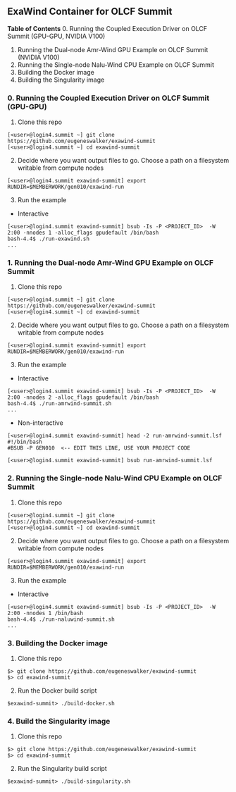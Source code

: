 ## ExaWind Container for OLCF Summit

**Table of Contents**
0. Running the Coupled Execution Driver on OLCF Summit (GPU-GPU, NVIDIA V100)
1. Running the Dual-node Amr-Wind GPU Example on OLCF Summit (NVIDIA V100)
2. Running the Single-node Nalu-Wind CPU Example on OLCF Summit
3. Building the Docker image
4. Building the Singularity image

### 0. Running the Coupled Execution Driver on OLCF Summit (GPU-GPU)

1. Clone this repo
```
[<user>@login4.summit ~] git clone https://github.com/eugeneswalker/exawind-summit
[<user>@login4.summit ~] cd exawind-summit
```

2. Decide where you want output files to go. Choose a path on a filesystem writable from compute nodes
```
[<user>@login4.summit exawind-summit] export RUNDIR=$MEMBERWORK/gen010/exawind-run
```

3. Run the example

* Interactive
```
[<user>@login4.summit exawind-summit] bsub -Is -P <PROJECT_ID>  -W 2:00 -nnodes 1 -alloc_flags gpudefault /bin/bash
bash-4.4$ ./run-exawind.sh
...
```


### 1. Running the Dual-node Amr-Wind GPU Example on OLCF Summit

1. Clone this repo
```
[<user>@login4.summit ~] git clone https://github.com/eugeneswalker/exawind-summit
[<user>@login4.summit ~] cd exawind-summit
```

2. Decide where you want output files to go. Choose a path on a filesystem writable from compute nodes
```
[<user>@login4.summit exawind-summit] export RUNDIR=$MEMBERWORK/gen010/exawind-run
```

3. Run the example

* Interactive
```
[<user>@login4.summit exawind-summit] bsub -Is -P <PROJECT_ID>  -W 2:00 -nnodes 2 -alloc_flags gpudefault /bin/bash
bash-4.4$ ./run-amrwind-summit.sh
...
```

* Non-interactive
```
[<user>@login4.summit exawind-summit] head -2 run-amrwind-summit.lsf
#!/bin/bash
#BSUB -P GEN010  <-- EDIT THIS LINE, USE YOUR PROJECT CODE

[<user>@login4.summit exawind-summit] bsub run-amrwind-summit.lsf
```

### 2. Running the Single-node Nalu-Wind CPU Example on OLCF Summit

1. Clone this repo
```
[<user>@login4.summit ~] git clone https://github.com/eugeneswalker/exawind-summit
[<user>@login4.summit ~] cd exawind-summit
```

2. Decide where you want output files to go. Choose a path on a filesystem writable from compute nodes
```
[<user>@login4.summit exawind-summit] export RUNDIR=$MEMBERWORK/gen010/exawind-run
```

3. Run the example

* Interactive
```
[<user>@login4.summit exawind-summit] bsub -Is -P <PROJECT_ID>  -W 2:00 -nnodes 1 /bin/bash
bash-4.4$ ./run-naluwind-summit.sh
...
```

### 3. Building the Docker image

1. Clone this repo
```
$> git clone https://github.com/eugeneswalker/exawind-summit
$> cd exawind-summit
```

2. Run the Docker build script
```
$exawind-summit> ./build-docker.sh
```

### 4. Build the Singularity image
1. Clone this repo
```
$> git clone https://github.com/eugeneswalker/exawind-summit
$> cd exawind-summit
```

2. Run the Singularity build script
```
$exawind-summit> ./build-singularity.sh
```
